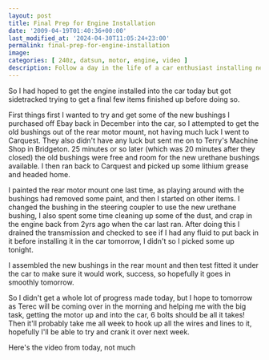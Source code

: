 ```yaml
---
layout: post
title: Final Prep for Engine Installation
date: '2009-04-19T01:40:36+00:00'
last_modified_at: '2024-04-30T11:05:24+23:00'
permalink: final-prep-for-engine-installation
image: 
categories: [ 240z, datsun, motor, engine, video ]
description: Follow a day in the life of a car enthusiast installing new engine parts to his car, with a bit of struggle, some assistance, and lots of perseverance...
---
```


So I had hoped to get the engine installed into the car today but got sidetracked trying to get a final few items finished up before doing so.

First things first I wanted to try and get some of the new bushings I purchased off Ebay back in December into the car, so I attempted to get the old bushings out of the rear motor mount, not having much luck I went to Carquest. They also didn't have any luck but sent me on to Terry's Machine Shop in Bridgeton. 25 minutes or so later (which was 20 minutes after they closed) the old bushings were free and room for the new urethane bushings available. I then ran back to Carquest and picked up some lithium grease and headed home.

I painted the rear motor mount one last time, as playing around with the bushings had removed some paint, and then I started on other items. I changed the bushing in the steering coupler to use the new urethane bushing, I also spent some time cleaning up some of the dust, and crap in the engine back from 2yrs ago when the car last ran. After doing this I drained the transmission and checked to see if I had any fluid to put back in it before installing it in the car tomorrow, I didn't so I picked some up tonight.

I assembled the new bushings in the rear mount and then test fitted it under the car to make sure it would work, success, so hopefully it goes in smoothly tomorrow.

So I didn't get a whole lot of progress made today, but I hope to tomorrow as Terec will be coming over in the morning and helping me with the big task, getting the motor up and into the car, 6 bolts should be all it takes! Then it'll probably take me all week to hook up all the wires and lines to it, hopefully I'll be able to try and crank it over next week.

Here's the video from today, not much


